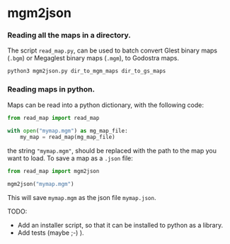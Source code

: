 # mgm2json

### Reading all the maps in a directory.

The script `read_map.py`, can be used to batch convert Glest binary maps (`.bgm`) or Megaglest binary maps (`.mgm`), to Godostra maps.

```bash
python3 mgm2json.py dir_to_mgm_maps dir_to_gs_maps
```

### Reading maps in python.

Maps can be read into a python dictionary, with the following code:

```py
from read_map import read_map

with open("mymap.mgm") as mg_map_file:
    my_map = read_map(mg_map_file)
```

the string `"mymap.mgm"`, should be replaced with the path to the map you want to load. To save a map as a `.json` file:

```py
from read_map import mgm2json

mgm2json("mymap.mgm")
```

This will save `mymap.mgm` as the json file `mymap.json`.


TODO:
* Add an installer script, so that it can be installed to python as a library.
* Add tests (maybe ;-) ).
